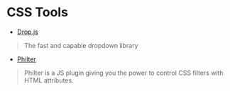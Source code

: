 # CSS Tools

- [Drop.js](http://github.hubspot.com/drop/docs/welcome/)
> The fast and capable dropdown library

- [Philter](http://specro.github.io/Philter/)
> Philter is a JS plugin giving you the power to control CSS filters with HTML attributes.